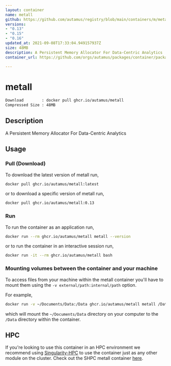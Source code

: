 ```yaml
---
layout: container
name: metall
github: https://github.com/autamus/registry/blob/main/containers/m/metall/spack.yaml
versions:
- "0.13"
- "0.15"
- "0.16"
updated_at: 2021-09-08T17:33:04.949157937Z
size: 48MB
description: A Persistent Memory Allocator For Data-Centric Analytics
container_url: https://github.com/orgs/autamus/packages/container/package/metall

---
```

# metall
```bash 
Download        : docker pull ghcr.io/autamus/metall
Compressed Size : 48MB
```

## Description
A Persistent Memory Allocator For Data-Centric Analytics

## Usage
### Pull (Download)
To download the latest version of metall run,

```bash
docker pull ghcr.io/autamus/metall:latest
```

or to download a specific version of metall run,

```bash
docker pull ghcr.io/autamus/metall:0.13
```
### Run
To run the container as an application run,
```bash
docker run --rm ghcr.io/autamus/metall metall --version
```

or to run the container in an interactive session run,
```bash
docker run -it --rm ghcr.io/autamus/metall bash
```

### Mounting volumes between the container and your machine
To access files from your machine within the metall container you'll have to mount them using the `-v external/path:internal/path` option.

For example,
```bash
docker run -v ~/Documents/Data:/Data ghcr.io/autamus/metall metall /Data/myData.csv
```
which will mount the `~/Documents/Data` directory on your computer to the `/Data` directory within the container.

## HPC
If you're looking to use this container in an HPC environment we recommend using [Singularity-HPC](https://singularity-hpc.readthedocs.io) to use the container just as any other module on the cluster. Check out the SHPC metall container [here](https://singularityhub.github.io/singularity-hpc/r/ghcr.io-autamus-metall/).